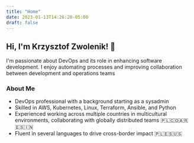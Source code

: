 ```yaml
---
title: "Home"
date: 2023-01-13T14:26:20-05:00
draft: false
---
```


## Hi, I'm Krzysztof Zwolenik! 👋

I'm passionate about DevOps and its role in enhancing software development. I enjoy automating processes and improving collaboration between development and operations teams

### About Me

- DevOps professional with a background starting as a sysadmin
- Skilled in AWS, Kubernetes, Linux, Terraform, Ansible, and Python
- Experienced working across multiple countries in multicultural environments, collaborating with globally distributed teams 🇵🇱🇨🇴🇦🇷🇪🇸🇮🇳
- Fluent in several languages to drive cross-border impact 🇵🇱🇪🇸🇺🇸